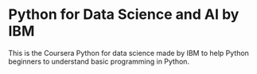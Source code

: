 # Python for Data Science and AI by IBM

This is the Coursera Python for data science made by IBM to help Python beginners to understand basic programming in Python.
